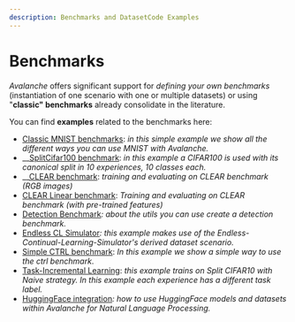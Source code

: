 ```yaml
---
description: Benchmarks and DatasetCode Examples
---
```


# Benchmarks

_Avalanche_ offers significant support for _defining your own benchmarks_ (instantiation of one scenario with one or multiple datasets) or using "**classic" benchmarks** already consolidate in the literature.

You can find **examples** related to the benchmarks here:&#x20;

* [Classic MNIST benchmarks](../../../examples/all\_mnist.py): _in this simple example we show all the different ways you can use MNIST with Avalanche._
* __[SplitCifar100 benchmark](../../../examples/lamaml\_cifar100.py): _in this example a CIFAR100 is used with its canonical split in 10 experiences, 10 classes each._
* __[CLEAR benchmark](../../../examples/clear.py): _training and evaluating on CLEAR benchmark (RGB images)_
* [CLEAR Linear benchmark](../../../examples/clear\_linear.py): _Training and evaluating on CLEAR benchmark (with pre-trained features)_
* [Detection Benchmark](../../../examples/detection\_examples\_utils.py)_: about the utils you can use create a detection benchmark._
* [Endless CL Simulator](../../../examples/endless\_cl\_sim.py)_: this example makes use of the Endless-Continual-Learning-Simulator's derived dataset scenario._
* [Simple CTRL benchmark](../../../examples/simple\_ctrl.py): _In this example we show a simple way to use the ctrl benchmark_.&#x20;
* [Task-Incremental Learning](../../../examples/task\_incremental.py): _this example trains on Split CIFAR10 with Naive strategy. In this example each experience has a different task label._
* [HuggingFace integration](../../../examples/nlp.py)_: how to use HuggingFace models and datasets within Avalanche for Natural Language Processing._
